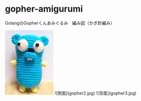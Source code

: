 # gopher-amigurumi
GolangのGopherくんあみぐるみ　編み図（かぎ針編み）

<img src="gopher1.jpg" width="160px" />
![側面](gopher2.jpg)
![背面](gopher3.jpg)
